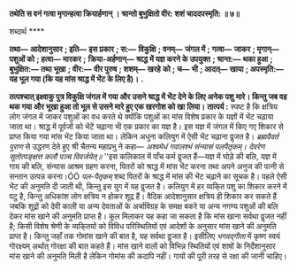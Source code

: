 **तथेति स वनं गत्वा मृगान्हत्वा क्रियार्हणान् ।** **श्रान्तो बुभुक्षितो वीर: शशं चाददपस्मृति: ॥ ७॥** 

शब्दार्थ **** 

**तथा—** **आदेशानुसार** **; इति—** **इस प्रकार** **; स:—** **विकुक्षि** **; वनम्—** **जंगल में** **; गत्वा—** **जाकर** **; मृगान्—** **पशुओं को** **; हत्वा—** **मारकर** **;** **क्रिया-अर्हणान्—** **श्राद्ध में यज्ञ करने के उपयुक्त** **; श्रान्त:—** **थका हुआ** **; बुभुक्षित:—** **तथा भूखा** **; वीर:—** **वीर पुरुष** **; शशम्—** **खरहे** **को** **; च—** **भी** **; आदत्—** **खाया** **; अपस्मृति:—** **यह भूल गया (कि यह मांस श्राद्ध में भेंट के लिए है)।** **.** 

**तत्पश्चात् इक्ष्वाकु पुत्र विकुक्षि जंगल में गया और उसने श्राद्ध में भेंट देने के लिए अनेक पशु** **मारे। किन्तु जब वह थक गया और भूखा हुआ तो भूल से उसने मारे हुए एक खरगोश को खा** **लिया।** **तात्पर्य :** स्पष्ट है कि क्षत्रिय लोग जंगल में जाकर पशुओं का वध करते थे क्योंकि पशुओं का मांस विशेष प्रकार के यज्ञों में भेंट चढ़ाया जाता था। श्राद्ध में पूर्वजों को भेंटें चढ़ाना भी एक प्रकार का यज्ञ है। इस यज्ञ में जंगल में किए गए शिकार से प्राप्त किया गया मांस भेंट किया जाता था। लेकिन अधुना कलियुग में ऐसी भेंट चढ़ाना वॢजत है। *ब्रह्मवैवर्त पुराण* से उद्धरण देते हुए श्री चैतन्य महाप्रभु ने कहा— *अश्वमेधं गवालश्भं संन्यासं पलपैतृकम्।* *देवरेण सुतोत्पङ्क्षत्त कलौ पञ्च विवर्जयेत्॥* ''इस कलिकाल में पाँच कर्म वॢजत हैं—यज्ञ में घोड़े की बलि, यज्ञ में गाय की बलि, संन्यास आश्रम ग्रहण करना, पितरों को श्राद्ध में मांस भेंट करना तथा अपने अनुज की पत्नी से सन्तान उत्पन्न करना।ÓÓ *पल-पैतृकम्* शब्द पितरों के श्राद्ध में मांस की भेंट चढ़ाने का सूचक है। पहले ऐसी भेंट की अनुमति दी जाती थी, किन्तु इस युग में यह वॢजत है। कलियुग में हर व्यकि्त पशु का शिकार करने में पटु है, किन्तु अधिकांश लोग क्षत्रिय न होकर शूद्र हैं। वैदिक आदेशानुसार क्षत्रिय ही शिकार कर सकते हैं जबकि शूद्रों को देवी काली या अन्य देवताओं के अर्चाविग्रह के समक्ष बकरे या अन्य नगण्य पशुओं की बलि देकर मांस खाने की अनुमति प्राप्त है। कुल मिलाकर यह कहा जा सकता है कि मांस खाना सर्वथा वॢजत नहीं है; किसी विशेष श्रेणी के व्यकि्तयों को विविध परिस्थितियों एवं आदेशों के अनुसार मांस खाने की अनुमति प्राप्त है। किन्तु जहाँ तक गोमांस खाने की बात है, यह सर्वथा वॢजत है। इसीलिए *भगवद्गीता* में कृष्ण स्वयं गोरक्ष्यम् अर्थात् गोरक्षा की बात कहते हैं। मांस खाने वालों को विभिन्न स्थितियों एवं शाषों के निर्देशानुसार मांस खाने की अनुमति मिली है लेकिन गोमांस की कदापि नहीं। गायों की पूरी तरह से रक्षा की जानी चाहिए।  